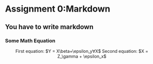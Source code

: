 # Assignment 0:Markdown

## You have to write markdown

### Some Math Equation
<p align="center">First equation: $Y = X\beta+\epsilon_y&forall;X$
Second equation: $X = Z_\gamma + \epsilon_x$
